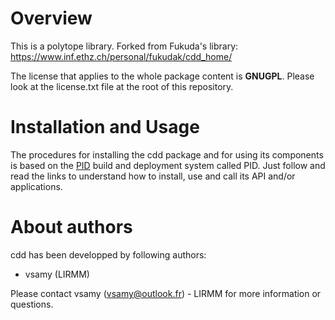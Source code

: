 
Overview
=========

This is a polytope library. Forked from Fukuda's library: https://www.inf.ethz.ch/personal/fukudak/cdd_home/

The license that applies to the whole package content is **GNUGPL**. Please look at the license.txt file at the root of this repository.



Installation and Usage
=======================

The procedures for installing the cdd package and for using its components is based on the [PID](http://pid.lirmm.net/pid-framework/pages/install.html) build and deployment system called PID. Just follow and read the links to understand how to install, use and call its API and/or applications.

About authors
=====================

cdd has been developped by following authors: 
+ vsamy (LIRMM)

Please contact vsamy (vsamy@outlook.fr) - LIRMM for more information or questions.




